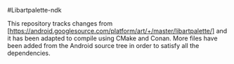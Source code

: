 #Libartpalette-ndk

This repository tracks changes from [https://android.googlesource.com/platform/art/+/master/libartpalette/] and it has been adapted to compile using CMake and Conan. More files have been added from the Android source tree in order to satisfy all the dependencies.
